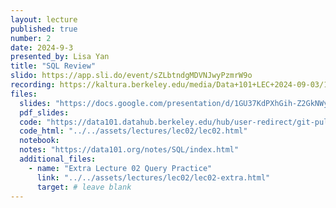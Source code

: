 ```yaml
---
layout: lecture
published: true
number: 2
date: 2024-9-3
presented_by: Lisa Yan
title: "SQL Review"
slido: https://app.sli.do/event/sZLbtndgMDVNJwyPzmrW9o
recording: https://kaltura.berkeley.edu/media/Data+101+LEC+2024-09-03/1_c5ijqiua/355307012
files:
  slides: "https://docs.google.com/presentation/d/1GU37KdPXhGih-Z2GkNWyf_qBQ73LF38b1-1P4wk5F-M/edit?usp=sharing"
  pdf_slides:
  code: "https://data101.datahub.berkeley.edu/hub/user-redirect/git-pull?repo=https%3A%2F%2Fgithub.com%2Fcal-data-eng%2Ffa24-materials&urlpath=lab%2Ftree%2Ffa24-materials%2Flec%2Flec02%2Flec02.ipynb&branch=main"
  code_html: "../../assets/lectures/lec02/lec02.html"
  notebook:
  notes: "https://data101.org/notes/SQL/index.html"
  additional_files:
    - name: "Extra Lecture 02 Query Practice"
      link: "../../assets/lectures/lec02/lec02-extra.html"
      target: # leave blank
---
```

